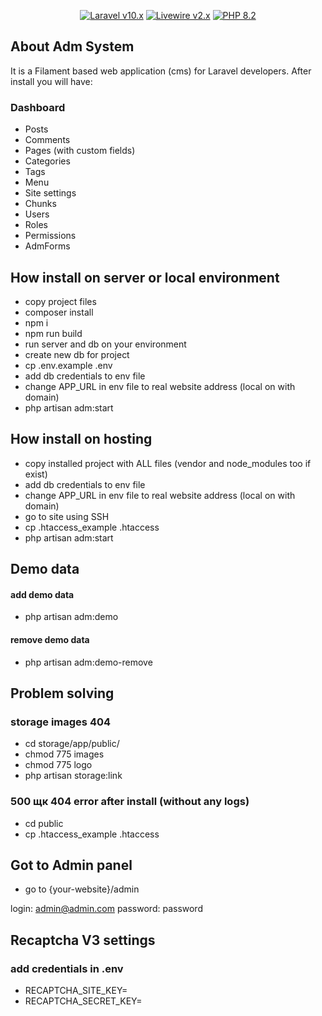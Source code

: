 <p align="center">
    <a href="https://laravel.com"><img alt="Laravel v10.x" src="https://img.shields.io/badge/Laravel-v10.x-FF2D20?style=for-the-badge&logo=laravel"></a>
    <a href="https://laravel-livewire.com"><img alt="Livewire v2.x" src="https://img.shields.io/badge/Livewire-v2.x-FB70A9?style=for-the-badge"></a>
    <a href="https://php.net"><img alt="PHP 8.2" src="https://img.shields.io/badge/PHP-8.2-777BB4?style=for-the-badge&logo=php"></a>
</p>

## About Adm System

It is a Filament based web application (cms) for Laravel developers. After install you will have:
### Dashboard
- Posts
- Comments
- Pages (with custom fields)
- Categories
- Tags
- Menu
- Site settings
- Chunks
- Users
- Roles
- Permissions
- AdmForms

## How install on server or local environment
- copy project files
- composer install
- npm i
- npm run build
- run server and db on your environment
- create new db for project
- cp .env.example .env
- add db credentials to env file
- change APP_URL in env file to real website address (local on with domain)
- php artisan adm:start

## How install on hosting
- copy installed project with ALL files (vendor and node_modules too if exist)
- add db credentials to env file
- change APP_URL in env file to real website address (local on with domain)
- go to site using SSH
- cp .htaccess_example .htaccess
- php artisan adm:start

## Demo data
#### add demo data
- php artisan adm:demo
#### remove demo data
- php artisan adm:demo-remove

## Problem solving
### storage images 404
- cd storage/app/public/
- chmod 775 images
- chmod 775 logo
- php artisan storage:link 
### 500 щк 404 error after install (without any logs)
- cd public
- cp .htaccess_example .htaccess

## Got to Admin panel
- go to {your-website}/admin

login: admin@admin.com
password: password

## Recaptcha V3 settings 
### add credentials in .env
- RECAPTCHA_SITE_KEY=
- RECAPTCHA_SECRET_KEY=
